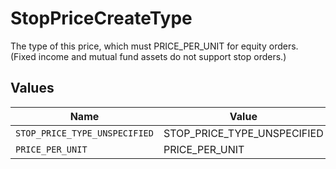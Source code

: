 # StopPriceCreateType

The type of this price, which must PRICE_PER_UNIT for equity orders. (Fixed income and mutual fund assets do not support stop orders.)


## Values

| Name                          | Value                         |
| ----------------------------- | ----------------------------- |
| `STOP_PRICE_TYPE_UNSPECIFIED` | STOP_PRICE_TYPE_UNSPECIFIED   |
| `PRICE_PER_UNIT`              | PRICE_PER_UNIT                |